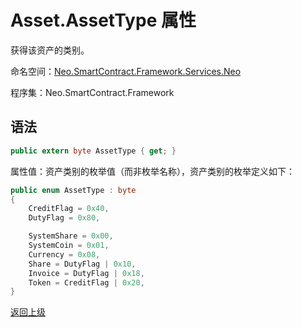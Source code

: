 # Asset.AssetType 属性

获得该资产的类别。

命名空间：[Neo.SmartContract.Framework.Services.Neo](../../Neo.md)

程序集：Neo.SmartContract.Framework

## 语法

```c#
public extern byte AssetType { get; }
```

属性值：资产类别的枚举值（而非枚举名称），资产类别的枚举定义如下：

```c#
public enum AssetType : byte
{
    CreditFlag = 0x40,
    DutyFlag = 0x80,

    SystemShare = 0x00,
    SystemCoin = 0x01,
    Currency = 0x08,
    Share = DutyFlag | 0x10,
    Invoice = DutyFlag | 0x18,
    Token = CreditFlag | 0x20,
}
```



[返回上级](../Asset.md)